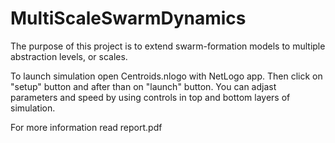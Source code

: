 # MultiScaleSwarmDynamics  

The purpose of this project is to extend swarm-formation models to multiple abstraction levels, or scales.

To launch simulation open Centroids.nlogo with NetLogo app. Then click on "setup" button and after than on "launch" button. You can adjast parameters and speed by using controls in top and bottom layers of simulation. 

For more information read report.pdf
